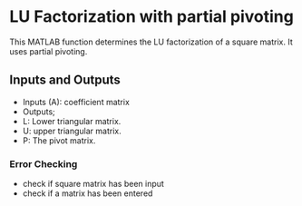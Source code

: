 # LU Factorization with partial pivoting
This MATLAB function determines the LU factorization of a square matrix. It uses partial pivoting.
## Inputs and Outputs
- Inputs (A): coefficient matrix
- Outputs;
- L: Lower triangular matrix.
- U: upper triangular matrix.
- P: The pivot matrix.
### Error Checking
- check if square matrix has been input
- check if a matrix has been entered

